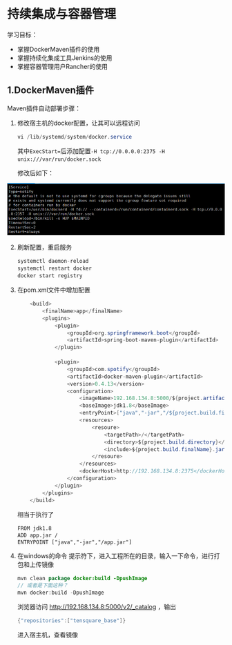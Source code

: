 # 持续集成与容器管理

学习目标：

- 掌握DockerMaven插件的使用
- 掌握持续化集成工具Jenkins的使用
- 掌握容器管理用户Rancher的使用

## 1.DockerMaven插件

Maven插件自动部署步骤：

1. 修改宿主机的docker配置，让其可以远程访问

   ```java
   vi /lib/systemd/system/docker.service
   ```

   其中`ExecStart=`后添加配置`-H tcp://0.0.0.0:2375 -H unix:///var/run/docker.sock`

   修改后如下：

![QQ截图20191222144956](.\img\QQ截图20191222144956.png)

2. 刷新配置，重启服务

   ```java
   systemctl daemon-reload
   systemctl restart docker
   docker start registry
   ```

3. 在pom.xml文件中增加配置

   ```java
       <build>
           <finalName>app</finalName>
           <plugins>
               <plugin>
                   <groupId>org.springframework.boot</groupId>
                   <artifactId>spring-boot-maven-plugin</artifactId>
               </plugin>
   
               <plugin>
                   <groupId>com.spotify</groupId>
                   <artifactId>docker-maven-plugin</artifactId>
                   <version>0.4.13</version>
                   <configuration>
                       <imageName>192.168.134.8:5000/${project.artifactId}:${project.version}</imageName>
                       <baseImage>jdk1.8</baseImage>
                       <entryPoint>["java","-jar","/${project.build.finalName}"]</entryPoint>
                       <resources>
                           <resoure>
                               <targetPath>/</targetPath>
                               <directory>${project.build.directory}</directory>
                               <include>${project.build.finalName}.jar</include>
                           </resoure>
                       </resources>
                       <dockerHost>http://192.168.134.8:2375</dockerHost>
                   </configuration>
               </plugin>
           </plugins>
       </build>
   
   ```

   相当于执行了

   ```shell
   FROM jdk1.8
   ADD app.jar /
   ENTRYPOINT ["java","-jar","/app.jar"]
   ```

   

4. 在windows的命令 提示符下，进入工程所在的目录，输入一下命令，进行打包和上传镜像

   ```java
   mvn clean package docker:build -DpushImage
   // 或者是下面这种？ 
   mvn docker:build -DpushImage
   ```

   浏览器访问 http://192.168.134.8:5000/v2/_catalog ，输出

   ```java
   {"repositories":["tensquare_base"]}
   ```

   进入宿主机，查看镜像

